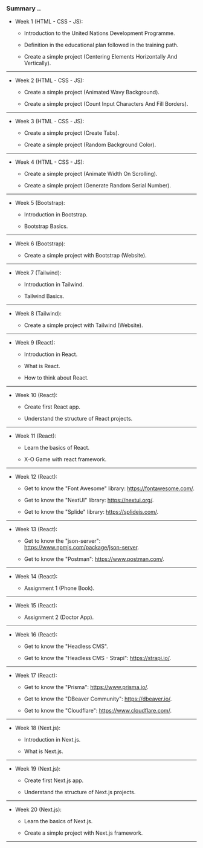 ### Summary ..

- Week 1 (HTML - CSS - JS):

  - Introduction to the United Nations Development Programme.

  - Definition in the educational plan followed in the training path.

  - Create a simple project (Centering Elements Horizontally And Vertically).

---

- Week 2 (HTML - CSS - JS):

  - Create a simple project (Animated Wavy Background).

  - Create a simple project (Count Input Characters And Fill Borders).

---

- Week 3 (HTML - CSS - JS):

  - Create a simple project (Create Tabs).

  - Create a simple project (Random Background Color).

---

- Week 4 (HTML - CSS - JS):

  - Create a simple project (Animate Width On Scrolling).

  - Create a simple project (Generate Random Serial Number).

---

- Week 5 (Bootstrap):

  - Introduction in Bootstrap.

  - Bootstrap Basics.

---

- Week 6 (Bootstrap):

  - Create a simple project with Bootstrap (Website).

---

- Week 7 (Tailwind):

  - Introduction in Tailwind.

  - Tailwind Basics.

---

- Week 8 (Tailwind):

  - Create a simple project with Tailwind (Website).

---

- Week 9 (React):

  - Introduction in React.

  - What is React.

  - How to think about React.

---

- Week 10 (React):

  - Create first React app.

  - Understand the structure of React projects.

---

- Week 11 (React):

  - Learn the basics of React.

  - X-O Game with react framework.

---

- Week 12 (React):

  - Get to know the "Font Awesome" library: https://fontawesome.com/.

  - Get to know the "NextUI" library: https://nextui.org/.

  - Get to know the "Splide" library: https://splidejs.com/.

---

- Week 13 (React):

  - Get to know the "json-server": https://www.npmjs.com/package/json-server.

  - Get to know the "Postman": https://www.postman.com/.

---

- Week 14 (React):

  - Assignment 1 (Phone Book).

---

- Week 15 (React):

  - Assignment 2 (Doctor App).

---

- Week 16 (React):

  - Get to know the "Headless CMS".

  - Get to know the "Headless CMS - Strapi": https://strapi.io/.

---

- Week 17 (React):

  - Get to know the "Prisma": https://www.prisma.io/.

  - Get to know the "DBeaver Community": https://dbeaver.io/.

  - Get to know the "Cloudflare": https://www.cloudflare.com/.

---

- Week 18 (Next.js):

  - Introduction in Next.js.

  - What is Next.js.

---

- Week 19 (Next.js):

  - Create first Next.js app.

  - Understand the structure of Next.js projects.

---

- Week 20 (Next.js):

  - Learn the basics of Next.js.

  - Create a simple project with Next.js framework.

---
